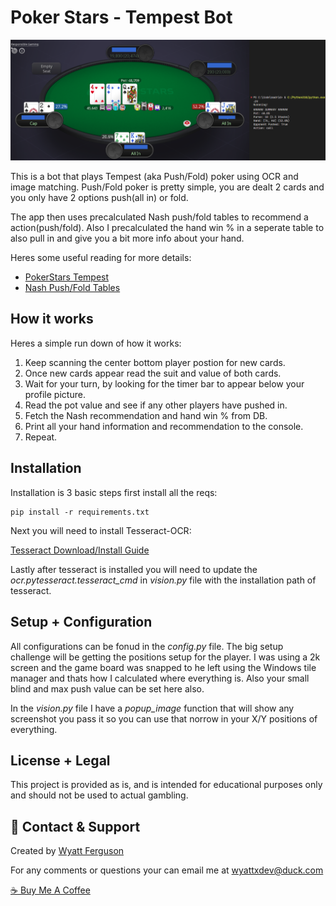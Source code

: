 # Poker Stars - Tempest Bot

![Tempest Bot Running](screenshot.png)

This is a bot that plays Tempest (aka Push/Fold) poker using OCR and image matching. Push/Fold poker is pretty simple, you are dealt 2 cards and you only have 2 options push(all in) or fold.

The app then uses precalculated Nash push/fold tables to recommend a action(push/fold). Also I precalculated the hand win % in a seperate table to also pull in and give you a bit more info about your hand.

Heres some useful reading for more details:

- [PokerStars Tempest](https://www.pokerstars.com/poker/games/tempest/)
- [Nash Push/Fold Tables](https://matchpoker.com/learn/strategy-guides/push-fold-charts)

## How it works

Heres a simple run down of how it works:

1. Keep scanning the center bottom player postion for new cards.
2. Once new cards appear read the suit and value of both cards.
3. Wait for your turn, by looking for the timer bar to appear below your profile picture.
4. Read the pot value and see if any other players have pushed in.
5. Fetch the Nash recommendation and hand win % from DB.
6. Print all your hand information and recommendation to the console.
7. Repeat.

## Installation

Installation is 3 basic steps first install all the reqs:

    pip install -r requirements.txt

Next you will need to install Tesseract-OCR:

[Tesseract Download/Install Guide](https://github.com/UB-Mannheim/tesseract/wiki)

Lastly after tesseract is installed you will need to update the _ocr.pytesseract.tesseract_cmd_ in _vision.py_ file with the installation path of tesseract.

## Setup + Configuration

All configurations can be fonud in the _config.py_ file. The big setup challenge will be getting the positions setup for the player. I was using a 2k screen and the game board was snapped to he left using the Windows tile manager and thats how I calculated where everything is. Also your small blind and max push value can be set here also.

In the _vision.py_ file I have a _popup_image_ function that will show any screenshot you pass it so you can use that norrow in your X/Y positions of everything.

## License + Legal

This project is provided as is, and is intended for educational purposes only and should not be used to actual gambling.

## :postbox: Contact & Support

Created by [Wyatt Ferguson](wyattxdev@duck.com)

For any comments or questions your can email me at [wyattxdev@duck.com](wyattxdev@duck.com)

[:coffee: Buy Me A Coffee](https://www.buymeacoffee.com/wyattferguson)
